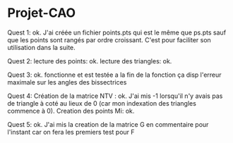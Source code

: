 # Projet-CAO



Quest 1: 
	ok.
	J'ai créée un fichier points.pts qui est le même que ps.pts sauf que les points sont rangés par ordre croissant. C'est pour faciliter son utilisation dans la suite.


Quest 2: 
	lecture des points: ok.
	lecture des triangles: ok.


Quest 3:
	ok. fonctionne et est testée
	a la fin de la fonction ça disp l'erreur maximale sur les angles des bissectrices


Quest 4: 
	Création de la matrice NTV : ok.
	J'ai mis -1 lorsqu'il n'y avais pas de triangle à coté au lieux de 0 (car mon indexation des triangles commence à 0).
	Creation des points Mi: ok.


Quest 5:
	ok.
	J'ai mis la  creation de la matrice G en commentaire pour l'instant car on fera les premiers test pour F
